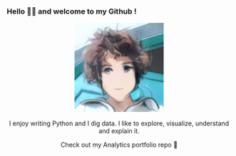 ### Hello 👏🏼 and welcome to my Github ! 
<p align="center">
  <img width="200" src="https://github.com/daiichigo/Analytics/blob/main/assets/daiichigoavatar_1.jpg">
</p>
<p align="center">
I enjoy writing Python and I dig data. 
I like to explore, visualize, understand and explain it.
</p>

<p align="center">
Check out my Analytics portfolio repo 🔭
</p>



<!--
**daiichigo/daiichigo** is a ✨ _special_ ✨ repository because its `README.md` (this file) appears on your GitHub profile.

Here are some ideas to get you started:

- 🔭 I’m currently working on ...
- 🌱 I’m currently learning ...
- 👯 I’m looking to collaborate on ...
- 🤔 I’m looking for help with ...
- 💬 Ask me about ...
- 📫 How to reach me: ...
- 😄 Pronouns: ...
- ⚡ Fun fact: ...
-->
